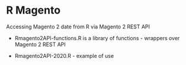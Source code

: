 # R Magento
Accessing Magento 2 date from R
via Magento 2 REST API 

* Rmagento2API-functions.R is a library of functions - wrappers over Magento 2 REST API

* Rmagento2API-2020.R - example of use



